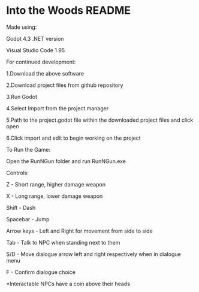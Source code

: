 # Into the Woods README

Made using:


Godot 4.3 .NET version

Visual Studio Code 1.95


For continued development:


1.Download the above software

2.Download project files from github repository

3.Run Godot

4.Select Import from the project manager

5.Path to the project.godot file within the downloaded project files and click open

6.Click import and edit to begin working on the project


To Run the Game:


Open the RunNGun folder and run RunNGun.exe


Controls:


Z - Short range, higher damage weapon

X - Long range, lower damage weapon

Shift - Dash

Spacebar - Jump

Arrow keys - Left and Right for movement from side to side

Tab - Talk to NPC when standing next to them

S/D - Move dialogue arrow left and right respectively when in dialogue menu

F - Confirm dialogue choice

*Interactable NPCs have a coin above their heads
